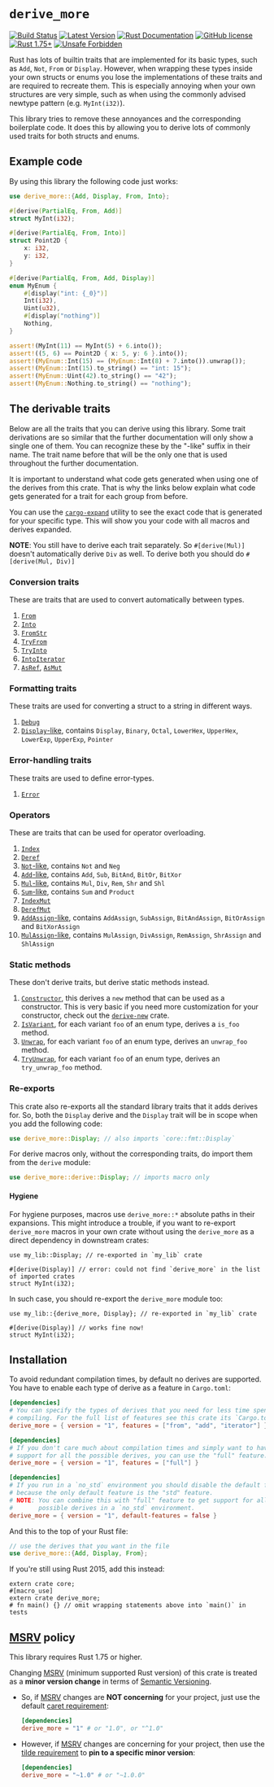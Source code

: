 # `derive_more`

[![Build Status](https://github.com/JelteF/derive_more/workflows/CI/badge.svg)](https://github.com/JelteF/derive_more/actions)
[![Latest Version](https://img.shields.io/crates/v/derive_more.svg)](https://crates.io/crates/derive_more)
[![Rust Documentation](https://docs.rs/derive_more/badge.svg)](https://docs.rs/derive_more)
[![GitHub license](https://img.shields.io/badge/license-MIT-blue.svg)](https://raw.githubusercontent.com/JelteF/derive_more/master/LICENSE)
[![Rust 1.75+](https://img.shields.io/badge/rustc-1.75+-lightgray.svg)](https://blog.rust-lang.org/2023/12/28/Rust-1.75.0.html)
[![Unsafe Forbidden](https://img.shields.io/badge/unsafe-forbidden-success.svg)](https://github.com/rust-secure-code/safety-dance)

Rust has lots of builtin traits that are implemented for its basic types, such
as `Add`, `Not`, `From` or `Display`.
However, when wrapping these types inside your own structs or enums you lose the
implementations of these traits and are required to recreate them.
This is especially annoying when your own structures are very simple, such as
when using the commonly advised newtype pattern (e.g. `MyInt(i32)`).

This library tries to remove these annoyances and the corresponding boilerplate code.
It does this by allowing you to derive lots of commonly used traits for both structs and enums.




## Example code

By using this library the following code just works:

```rust
use derive_more::{Add, Display, From, Into};

#[derive(PartialEq, From, Add)]
struct MyInt(i32);

#[derive(PartialEq, From, Into)]
struct Point2D {
    x: i32,
    y: i32,
}

#[derive(PartialEq, From, Add, Display)]
enum MyEnum {
    #[display("int: {_0}")]
    Int(i32),
    Uint(u32),
    #[display("nothing")]
    Nothing,
}

assert!(MyInt(11) == MyInt(5) + 6.into());
assert!((5, 6) == Point2D { x: 5, y: 6 }.into());
assert!(MyEnum::Int(15) == (MyEnum::Int(8) + 7.into()).unwrap());
assert!(MyEnum::Int(15).to_string() == "int: 15");
assert!(MyEnum::Uint(42).to_string() == "42");
assert!(MyEnum::Nothing.to_string() == "nothing");
```




## The derivable traits

Below are all the traits that you can derive using this library.
Some trait derivations are so similar that the further documentation will only show a single one
of them.
You can recognize these by the "-like" suffix in their name.
The trait name before that will be the only one that is used throughout the further
documentation.

It is important to understand what code gets generated when using one of the
derives from this crate.
That is why the links below explain what code gets generated for a trait for
each group from before.

You can use the [`cargo-expand`] utility to see the exact code that is generated
for your specific type.
This will show you your code with all macros and derives expanded.

**NOTE**: You still have to derive each trait separately. So `#[derive(Mul)]` doesn't
automatically derive `Div` as well. To derive both you should do `#[derive(Mul, Div)]`


### Conversion traits

These are traits that are used to convert automatically between types.

1. [`From`]
2. [`Into`]
3. [`FromStr`]
4. [`TryFrom`]
5. [`TryInto`]
6. [`IntoIterator`]
7. [`AsRef`], [`AsMut`]


### Formatting traits

These traits are used for converting a struct to a string in different ways.

1. [`Debug`]
2. [`Display`-like], contains `Display`, `Binary`, `Octal`, `LowerHex`,
   `UpperHex`, `LowerExp`, `UpperExp`, `Pointer`


### Error-handling traits

These traits are used to define error-types.

1. [`Error`]


### Operators

These are traits that can be used for operator overloading.

1. [`Index`]
2. [`Deref`]
3. [`Not`-like], contains `Not` and `Neg`
4. [`Add`-like], contains `Add`, `Sub`, `BitAnd`, `BitOr`, `BitXor`
5. [`Mul`-like], contains `Mul`, `Div`, `Rem`, `Shr` and `Shl`
6. [`Sum`-like], contains `Sum` and `Product`
7. [`IndexMut`]
8. [`DerefMut`]
9. [`AddAssign`-like], contains `AddAssign`, `SubAssign`, `BitAndAssign`,
   `BitOrAssign` and `BitXorAssign`
10. [`MulAssign`-like], contains `MulAssign`, `DivAssign`, `RemAssign`,
    `ShrAssign` and `ShlAssign`


### Static methods

These don't derive traits, but derive static methods instead.

1. [`Constructor`], this derives a `new` method that can be used as a constructor.
   This is very basic if you need more customization for your constructor, check
   out the [`derive-new`] crate.
2. [`IsVariant`], for each variant `foo` of an enum type, derives a `is_foo` method.
3. [`Unwrap`], for each variant `foo` of an enum type, derives an `unwrap_foo` method.
4. [`TryUnwrap`], for each variant `foo` of an enum type, derives an `try_unwrap_foo` method.


### Re-exports

This crate also re-exports all the standard library traits that it adds derives
for. So, both the `Display` derive and the `Display` trait will be in scope when
you add the following code:
```rust
use derive_more::Display; // also imports `core::fmt::Display`
```

For derive macros only, without the corresponding traits, do import them from
the `derive` module:
```rust
use derive_more::derive::Display; // imports macro only
```

#### Hygiene

For hygiene purposes, macros use `derive_more::*` absolute paths in their expansions.
This might introduce a trouble, if you want to re-export `derive_more` macros in your
own crate without using the `derive_more` as a direct dependency in downstream crates:
```rust,ignore
use my_lib::Display; // re-exported in `my_lib` crate

#[derive(Display)] // error: could not find `derive_more` in the list of imported crates
struct MyInt(i32);
```
In such case, you should re-export the `derive_more` module too:
```rust,ignore
use my_lib::{derive_more, Display}; // re-exported in `my_lib` crate

#[derive(Display)] // works fine now!
struct MyInt(i32);
```




## Installation

To avoid redundant compilation times, by default no derives are supported.
You have to enable each type of derive as a feature in `Cargo.toml`:
```toml
[dependencies]
# You can specify the types of derives that you need for less time spent
# compiling. For the full list of features see this crate its `Cargo.toml`.
derive_more = { version = "1", features = ["from", "add", "iterator"] }
```
```toml
[dependencies]
# If you don't care much about compilation times and simply want to have
# support for all the possible derives, you can use the "full" feature.
derive_more = { version = "1", features = ["full"] }
```
```toml
[dependencies]
# If you run in a `no_std` environment you should disable the default features,
# because the only default feature is the "std" feature.
# NOTE: You can combine this with "full" feature to get support for all the
#       possible derives in a `no_std` environment.
derive_more = { version = "1", default-features = false }
```

And this to the top of your Rust file:
```rust
// use the derives that you want in the file
use derive_more::{Add, Display, From};
```
If you're still using Rust 2015, add this instead:
```rust,edition2015
extern crate core;
#[macro_use]
extern crate derive_more;
# fn main() {} // omit wrapping statements above into `main()` in tests
```


## [MSRV] policy

This library requires Rust 1.75 or higher.

Changing [MSRV] (minimum supported Rust version) of this crate is treated as a **minor version change** in terms of [Semantic Versioning].
- So, if [MSRV] changes are **NOT concerning** for your project, just use the default [caret requirement]:
  ```toml
  [dependencies]
  derive_more = "1" # or "1.0", or "^1.0"
  ```
- However, if [MSRV] changes are concerning for your project, then use the [tilde requirement] to **pin to a specific minor version**:
  ```toml
  [dependencies]
  derive_more = "~1.0" # or "~1.0.0"
  ```




[`cargo-expand`]: https://github.com/dtolnay/cargo-expand
[`derive-new`]: https://github.com/nrc/derive-new

[`From`]: https://docs.rs/derive_more/latest/derive_more/derive.From.html
[`Into`]: https://docs.rs/derive_more/latest/derive_more/derive.Into.html
[`FromStr`]: https://docs.rs/derive_more/latest/derive_more/derive.FromStr.html
[`TryFrom`]: https://docs.rs/derive_more/latest/derive_more/derive.TryFrom.html
[`TryInto`]: https://docs.rs/derive_more/latest/derive_more/derive.TryInto.html
[`IntoIterator`]: https://docs.rs/derive_more/latest/derive_more/derive.IntoIterator.html
[`AsRef`]: https://docs.rs/derive_more/latest/derive_more/derive.AsRef.html
[`AsMut`]: https://docs.rs/derive_more/latest/derive_more/derive.AsMut.html

[`Debug`]: https://docs.rs/derive_more/latest/derive_more/derive.Debug.html
[`Display`-like]: https://docs.rs/derive_more/latest/derive_more/derive.Display.html

[`Error`]: https://docs.rs/derive_more/latest/derive_more/derive.Error.html

[`Index`]: https://docs.rs/derive_more/latest/derive_more/derive.Index.html
[`Deref`]: https://docs.rs/derive_more/latest/derive_more/derive.Deref.html
[`Not`-like]: https://docs.rs/derive_more/latest/derive_more/derive.Not.html
[`Add`-like]: https://docs.rs/derive_more/latest/derive_more/derive.Add.html
[`Mul`-like]: https://docs.rs/derive_more/latest/derive_more/derive.Mul.html
[`Sum`-like]: https://docs.rs/derive_more/latest/derive_more/derive.Sum.html
[`IndexMut`]: https://docs.rs/derive_more/latest/derive_more/derive.IndexMut.html
[`DerefMut`]: https://docs.rs/derive_more/latest/derive_more/derive.DerefMut.html
[`AddAssign`-like]: https://docs.rs/derive_more/latest/derive_more/derive.AddAssign.html
[`MulAssign`-like]: https://docs.rs/derive_more/latest/derive_more/derive.MulAssign.html

[`Constructor`]: https://docs.rs/derive_more/latest/derive_more/derive.Constructor.html
[`IsVariant`]: https://docs.rs/derive_more/latest/derive_more/derive.IsVariant.html
[`Unwrap`]: https://docs.rs/derive_more/latest/derive_more/derive.Unwrap.html
[`TryUnwrap`]: https://docs.rs/derive_more/latest/derive_more/derive.TryUnwrap.html

[caret requirement]: https://doc.rust-lang.org/cargo/reference/specifying-dependencies.html#caret-requirements
[tilde requirement]: https://doc.rust-lang.org/cargo/reference/specifying-dependencies.html#tilde-requirements
[MSRV]: https://doc.rust-lang.org/cargo/reference/manifest.html#the-rust-version-field
[Semantic Versioning]: http://semver.org

